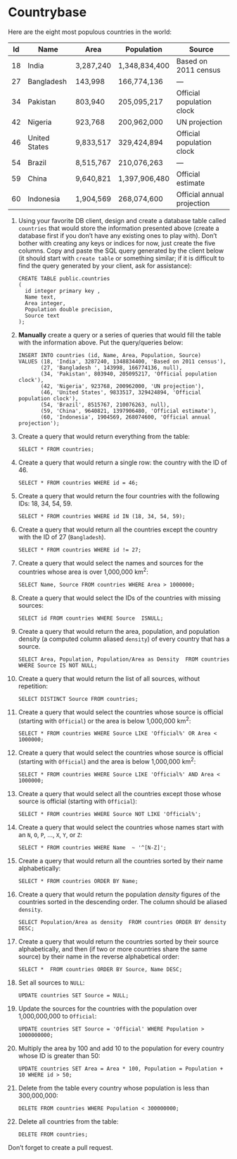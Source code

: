 # Countrybase

Here are the eight most populous countries in the world: 

| Id | Name           | Area      | Population    | Source                     |
|----|----------------|-----------|---------------|----------------------------|
| 18 |  India         | 3,287,240 | 1,348,834,400 | Based on 2011 census       |
| 27 |  Bangladesh    | 143,998   | 166,774,136   | —                          |
| 34 |  Pakistan      | 803,940   | 205,095,217   | Official population clock  |
| 42 |  Nigeria       | 923,768   | 200,962,000   | UN projection              |
| 46 |  United States | 9,833,517 | 329,424,894   | Official population clock  |
| 54 |  Brazil        | 8,515,767 | 210,076,263   | —                          |
| 59 |  China         | 9,640,821 | 1,397,906,480 | Official estimate          |
| 60 |  Indonesia     | 1,904,569 | 268,074,600   | Official annual projection |

1. Using your favorite DB client, design and create a database table called `countries` that would store the information presented above (create a database first if you don’t have any existing ones to play with). Don’t bother with creating any keys or indices for now, just create the five columns. Copy and paste the SQL query generated by the client below (it should start with `create table` or something similar; if it is difficult to find the query generated by your client, ask for assistance):

    ```postgresql
    CREATE TABLE public.countries
    (
      id integer primary key ,
      Name text,
      Area integer,
      Population double precision,
      Source text
    );
    ```

2. **Manually** create a query or a series of queries that would fill the table with the information above. Put the query/queries below:

    ```postgresql
    INSERT INTO countries (id, Name, Area, Population, Source)
    VALUES (18, 'India', 3287240, 1348834400, 'Based on 2011 census'),
           (27, 'Bangladesh ', 143998, 166774136, null),
           (34, 'Pakistan', 803940, 205095217, 'Official population clock'),
           (42, 'Nigeria', 923768, 200962000, 'UN projection'),
           (46, 'United States', 9833517, 329424894, 'Official population clock'),
           (54, 'Brazil', 8515767, 210076263, null),
           (59, 'China', 9640821, 1397906480, 'Official estimate'),
           (60, 'Indonesia', 1904569, 268074600, 'Official annual projection');
    ```

3. Create a query that would return everything from the table:

    ```postgresql
    SELECT * FROM countries;
    ```

4. Create a query that would return a single row: the country with the ID of 46.

    ```postgresql
    SELECT * FROM countries WHERE id = 46;
    ```

5. Create a query that would return the four countries with the following IDs: 18, 34, 54, 59.

    ```postgresql
    SELECT * FROM countries WHERE id IN (18, 34, 54, 59);
    ```

6. Create a query that would return all the countries except the country with the ID of 27 (`Bangladesh`).

    ```postgresql
    SELECT * FROM countries WHERE id != 27;
    ```

7. Create a query that would select the names and sources for the countries whose area is over 1,000,000 km<sup>2</sup>:

    ```postgresql
    SELECT Name, Source FROM countries WHERE Area > 1000000;
    ```
    
8. Create a query that would select the IDs of the countries with missing sources:

    ```postgresql
    SELECT id FROM countries WHERE Source  ISNULL;
    ```
    
9. Create a query that would return the area, population, and population density (a computed column aliased `density`) of every country that has a source.

    ```postgresql
    SELECT Area, Population, Population/Area as Density  FROM countries WHERE Source IS NOT NULL;
    ```
    
10. Create a query that would return the list of all sources, without repetition:

    ```postgresql
    SELECT DISTINCT Source FROM countries;
    ```

11. Create a query that would select the countries whose source is official (starting with `Official`) or the area is below 1,000,000 km<sup>2</sup>:

    ```postgresql
    SELECT * FROM countries WHERE Source LIKE 'Official%' OR Area < 1000000;
    ```

12. Create a query that would select the countries whose source is official (starting with `Official`) and the area is below 1,000,000 km<sup>2</sup>:

    ```postgresql
    SELECT * FROM countries WHERE Source LIKE 'Official%' AND Area < 1000000;
    ```
    
13. Create a query that would select all the countries except those whose source is official (starting with `Official`):

    ```postgresql
    SELECT * FROM countries WHERE Source NOT LIKE 'Official%';
    ```
    
14. Create a query that would select the countries whose names start with an `N`, `O`, `P`, ..., `X`, `Y`, or `Z`:

    ```postgresql
    SELECT * FROM countries WHERE Name  ~ '^[N-Z]';
    ```
    
15. Create a query that would return all the countries sorted by their name alphabetically:

    ```postgresql
    SELECT * FROM countries ORDER BY Name;
    ```

16. Create a query that would return the population _density_ figures of the countries sorted in the descending order. The column should be aliased `density`.

    ```postgresql
    SELECT Population/Area as density  FROM countries ORDER BY density DESC;
    ```

17. Create a query that would return the countries sorted by their source alphabetically, and then (if two or more countries share the same source) by their name in the reverse alphabetical order:

    ```postgresql
    SELECT *  FROM countries ORDER BY Source, Name DESC;
    ```
    
18. Set all sources to `NULL`:

    ```postgresql
    UPDATE countries SET Source = NULL;
    ```
    
19. Update the sources for the countries with the population over 1,000,000,000 to `Official`:

    ```postgresql
    UPDATE countries SET Source = 'Official' WHERE Population > 1000000000;
    ```
    
20. Multiply the area by 100 and add 10 to the population for every country whose ID is greater than 50:

    ```postgresql
    UPDATE countries SET Area = Area * 100, Population = Population + 10 WHERE id > 50;
    ```

21. Delete from the table every country whose population is less than 300,000,000:

    ```postgresql
    DELETE FROM countries WHERE Population < 300000000;
    ```

22. Delete all countries from the table:

    ```postgresql
    DELETE FROM countries;
    ```
    
Don’t forget to create a pull request.

